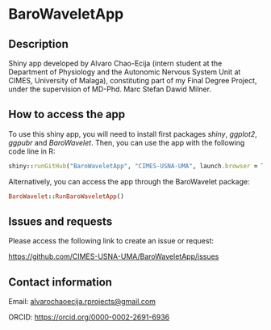 # BaroWaveletApp

## Description

Shiny app developed by Alvaro Chao-Ecija (intern student at the 
Department of Physiology and the Autonomic Nervous System Unit at CIMES, University of
Malaga), constituting part of my Final Degree Project, under the supervision of MD-Phd. 
Marc Stefan Dawid Milner.

## How to access the app

To use this shiny app, you will need to install first packages *shiny*, *ggplot2*, *ggpubr* and *BaroWavelet*.
Then, you can use the app with the following code line in R:

```ruby
shiny::runGitHub("BaroWaveletApp", "CIMES-USNA-UMA", launch.browser = TRUE)
```

Alternatively, you can access the app through the BaroWavelet package:

```ruby
BaroWavelet::RunBaroWaveletApp()
```

## Issues and requests

Please access the following link to create an issue or request:

https://github.com/CIMES-USNA-UMA/BaroWaveletApp/issues

## Contact information

Email: alvarochaoecija.rprojects@gmail.com

ORCID: https://orcid.org/0000-0002-2691-6936
